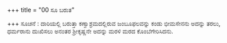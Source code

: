 +++
title = "00 ಸೂ ಬರುತ"

+++
ಸೂಚನೆ : ದಾರಿಯಲ್ಲಿ ಬರುತ್ತಾ ಕಣ್ವಾಶ್ರಮದಲ್ಲಿರುವ ಜಂಬೂಫಲವನ್ನು ಕಂಡು ಭೀಮಸೇನನು ಅದನ್ನು ತರಲು, ಧರ್ಮರಾನು ದುಃಖಿಸಲು ಅನಂತರ ಶ್ರೀಕೃಷ್ಣನೇ ಅದನ್ನು ಮರಳಿ ಮರದ ಕೊಂಬೆಗೇರಿಸಿದನು.
